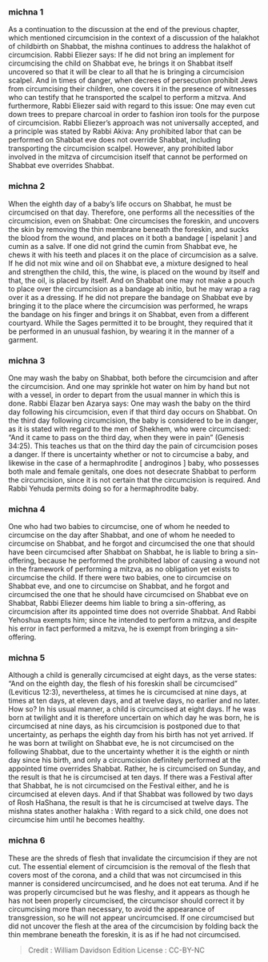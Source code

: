 
### michna 1
As a continuation to the discussion at the end of the previous chapter, which mentioned circumcision in the context of a discussion of the halakhot of childbirth on Shabbat, the mishna continues to address the halakhot of circumcision. Rabbi Eliezer says: If he did not bring an implement for circumcising the child on Shabbat eve, he brings it on Shabbat itself uncovered so that it will be clear to all that he is bringing a circumcision scalpel. And in times of danger, when decrees of persecution prohibit Jews from circumcising their children, one covers it in the presence of witnesses who can testify that he transported the scalpel to perform a mitzva. And furthermore, Rabbi Eliezer said with regard to this issue: One may even cut down trees to prepare charcoal in order to fashion iron tools for the purpose of circumcision. Rabbi Eliezer’s approach was not universally accepted, and a principle was stated by Rabbi Akiva: Any prohibited labor that can be performed on Shabbat eve does not override Shabbat, including transporting the circumcision scalpel. However, any prohibited labor involved in the mitzva of circumcision itself that cannot be performed on Shabbat eve overrides Shabbat.

### michna 2
When the eighth day of a baby’s life occurs on Shabbat, he must be circumcised on that day. Therefore, one performs all the necessities of the circumcision, even on Shabbat: One circumcises the foreskin, and uncovers the skin by removing the thin membrane beneath the foreskin, and sucks the blood from the wound, and places on it both a bandage [ ispelanit ] and cumin as a salve. If one did not grind the cumin from Shabbat eve, he chews it with his teeth and places it on the place of circumcision as a salve. If he did not mix wine and oil on Shabbat eve, a mixture designed to heal and strengthen the child, this, the wine, is placed on the wound by itself and that, the oil, is placed by itself. And on Shabbat one may not make a pouch to place over the circumcision as a bandage ab initio, but he may wrap a rag over it as a dressing. If he did not prepare the bandage on Shabbat eve by bringing it to the place where the circumcision was performed, he wraps the bandage on his finger and brings it on Shabbat, even from a different courtyard. While the Sages permitted it to be brought, they required that it be performed in an unusual fashion, by wearing it in the manner of a garment.

### michna 3
One may wash the baby on Shabbat, both before the circumcision and after the circumcision. And one may sprinkle hot water on him by hand but not with a vessel, in order to depart from the usual manner in which this is done. Rabbi Elazar ben Azarya says: One may wash the baby on the third day following his circumcision, even if that third day occurs on Shabbat. On the third day following circumcision, the baby is considered to be in danger, as it is stated with regard to the men of Shekhem, who were circumcised: “And it came to pass on the third day, when they were in pain” (Genesis 34:25). This teaches us that on the third day the pain of circumcision poses a danger. If there is uncertainty whether or not to circumcise a baby, and likewise in the case of a hermaphrodite [ androginos ] baby, who possesses both male and female genitals, one does not desecrate Shabbat to perform the circumcision, since it is not certain that the circumcision is required. And Rabbi Yehuda permits doing so for a hermaphrodite baby.

### michna 4
One who had two babies to circumcise, one of whom he needed to circumcise on the day after Shabbat, and one of whom he needed to circumcise on Shabbat, and he forgot and circumcised the one that should have been circumcised after Shabbat on Shabbat, he is liable to bring a sin-offering, because he performed the prohibited labor of causing a wound not in the framework of performing a mitzva, as no obligation yet exists to circumcise the child. If there were two babies, one to circumcise on Shabbat eve, and one to circumcise on Shabbat, and he forgot and circumcised the one that he should have circumcised on Shabbat eve on Shabbat, Rabbi Eliezer deems him liable to bring a sin-offering, as circumcision after its appointed time does not override Shabbat. And Rabbi Yehoshua exempts him; since he intended to perform a mitzva, and despite his error in fact performed a mitzva, he is exempt from bringing a sin-offering.

### michna 5
Although a child is generally circumcised at eight days, as the verse states: “And on the eighth day, the flesh of his foreskin shall be circumcised” (Leviticus 12:3), nevertheless, at times he is circumcised at nine days, at times at ten days, at eleven days, and at twelve days, no earlier and no later. How so? In his usual manner, a child is circumcised at eight days. If he was born at twilight and it is therefore uncertain on which day he was born, he is circumcised at nine days, as his circumcision is postponed due to that uncertainty, as perhaps the eighth day from his birth has not yet arrived. If he was born at twilight on Shabbat eve, he is not circumcised on the following Shabbat, due to the uncertainty whether it is the eighth or ninth day since his birth, and only a circumcision definitely performed at the appointed time overrides Shabbat. Rather, he is circumcised on Sunday, and the result is that he is circumcised at ten days. If there was a Festival after that Shabbat, he is not circumcised on the Festival either, and he is circumcised at eleven days. And if that Shabbat was followed by two days of Rosh HaShana, the result is that he is circumcised at twelve days. The mishna states another halakha : With regard to a sick child, one does not circumcise him until he becomes healthy.

### michna 6
These are the shreds of flesh that invalidate the circumcision if they are not cut. The essential element of circumcision is the removal of the flesh that covers most of the corona, and a child that was not circumcised in this manner is considered uncircumcised, and he does not eat teruma. And if he was properly circumcised but he was fleshy, and it appears as though he has not been properly circumcised, the circumcisor should correct it by circumcising more than necessary, to avoid the appearance of transgression, so he will not appear uncircumcised. If one circumcised but did not uncover the flesh at the area of the circumcision by folding back the thin membrane beneath the foreskin, it is as if he had not circumcised.

>Credit : William Davidson Edition
>License :  CC-BY-NC
